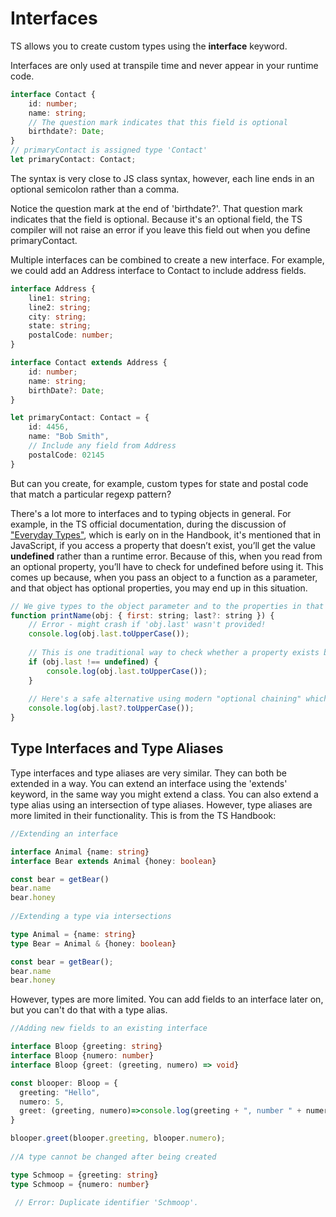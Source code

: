 # Interfaces

TS allows you to create custom types using the **interface** keyword.

Interfaces are only used at transpile time and never appear in your runtime code.

```ts
interface Contact {
    id: number;
    name: string;
    // The question mark indicates that this field is optional
    birthdate?: Date;
}
// primaryContact is assigned type 'Contact'
let primaryContact: Contact;
```

The syntax is very close to JS class syntax, however, each line ends in an optional semicolon rather than a comma.

Notice the question mark at the end of 'birthdate?'. That question mark indicates that the field is optional. Because it's an optional field, the TS compiler will not raise an error if you leave this field out when you define primaryContact.

Multiple interfaces can be combined to create a new interface. For example, we could add an Address interface to Contact to include address fields.

```ts
interface Address {
    line1: string;
    line2: string;
    city: string;
    state: string;
    postalCode: number;
}

interface Contact extends Address {
    id: number;
    name: string;
    birthDate?: Date;
}

let primaryContact: Contact = {
    id: 4456,
    name: "Bob Smith",
    // Include any field from Address
    postalCode: 02145
}
```

But can you create, for example, custom types for state and postal code that match a particular regexp pattern?

There's a lot more to interfaces and to typing objects in general. For example, in the TS official documentation, during the discussion of ["Everyday Types"](https://www.typescriptlang.org/docs/handbook/2/everyday-types.html), which is early on in the Handbook, it's mentioned that in JavaScript, if you access a property that doesn’t exist, you’ll get the value **undefined** rather than a runtime error. Because of this, when you read from an optional property, you’ll have to check for undefined before using it. This comes up because, when you pass an object to a function as a parameter, and that object has optional properties, you may end up in this situation. 

```js
// We give types to the object parameter and to the properties in that object
function printName(obj: { first: string; last?: string }) {
    // Error - might crash if 'obj.last' wasn't provided!
    console.log(obj.last.toUpperCase());
    
    // This is one traditional way to check whether a property exists before trying to reference it. There are several.
    if (obj.last !== undefined) {
        console.log(obj.last.toUpperCase());
    }
 
    // Here's a safe alternative using modern "optional chaining" which will return undefined if "last" is undefined or null.
    console.log(obj.last?.toUpperCase());
}
```

## Type Interfaces and Type Aliases

Type interfaces and type aliases are very similar. They can both be extended in a way. You can extend an interface using the 'extends' keyword, in the same way you might extend a class. You can also extend a type alias using an intersection of type aliases. However, type aliases are more limited in their functionality. This is from the TS Handbook:

```ts
//Extending an interface

interface Animal {name: string}
interface Bear extends Animal {honey: boolean}

const bear = getBear() 
bear.name
bear.honey
        
//Extending a type via intersections

type Animal = {name: string}
type Bear = Animal & {honey: boolean}

const bear = getBear();
bear.name
bear.honey
```

However, types are more limited. You can add fields to an interface later on, but you can't do that with a type alias.

```ts
//Adding new fields to an existing interface

interface Bloop {greeting: string}
interface Bloop {numero: number}
interface Bloop {greet: (greeting, numero) => void}

const blooper: Bloop = {
  greeting: "Hello", 
  numero: 5, 
  greet: (greeting, numero)=>console.log(greeting + ", number " + numero)
}

blooper.greet(blooper.greeting, blooper.numero);
        
//A type cannot be changed after being created

type Schmoop = {greeting: string}
type Schmoop = {numero: number}

 // Error: Duplicate identifier 'Schmoop'.
 ```

